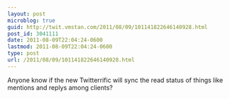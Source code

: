 ```yaml
---
layout: post
microblog: true
guid: http://twit.vmstan.com/2011/08/09/101141822646140928.html
post_id: 3041111
date: 2011-08-09T22:04:24-0600
lastmod: 2011-08-09T22:04:24-0600
type: post
url: /2011/08/09/101141822646140928.html
---
```

Anyone know if the new Twitterrific will sync the read status of things like mentions and replys among clients?
